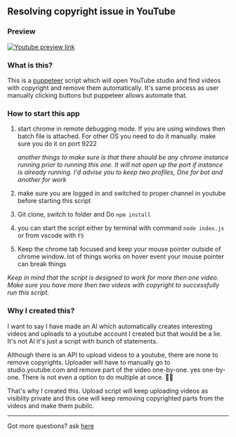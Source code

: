 ## Resolving copyright issue in YouTube

### Preview

[![Youtube preview link](https://user-images.githubusercontent.com/6497827/80703828-2201e880-8b01-11ea-89ad-925ff2d32cdb.png)](https://www.youtube.com/watch?v=7BBrMG7ch5M)

### What is this?

This is a [puppeteer](https://pptr.dev) script which will open YouTube studio and find videos with copyright and remove them automatically. It's same process as user manually clicking buttons but puppeteer allows automate that. 

### How to start this app

1. start chrome in remote debugging mode. If you are using windows then batch file is attached. For other OS you need to do it manually. make sure you do it on port 9222
   
    *another things to make sure is that there should be any chrome instance running prior to running this one. It will not open up the port if instance is already running. I'd advise you to keep two profiles, One for bot and another for work*

1. make sure you are logged in and switched to proper channel in youtube before starting this script
1. Git clone, switch to folder and Do `npm install`
1. you can start the script either by terminal with command `node index.js` or from vscode with `F5`
1. Keep the chrome tab focused and keep your mouse pointer outside of chrome window. lot of things works on hover event your mouse pointer can break things

*Keep in mind that the script is designed to work for more then one video. Make sure you have more then two videos with copyright to successfully run this script.*

### Why I created this?

I want to say I have made an AI which automatically creates interesting videos and uploads to a youtube account I created but that would be a lie. It's not AI it's just a script with bunch of statements. 

Although there is an API to upload videos to a youtube, there are none to remove copyrights. Uploader will have to manually go to studio.youtube.com and remove part of the video one-by-one. yes one-by-one. There is not even a option to do multiple at once. 🤷‍♂️

That's why I created this. Upload script will keep uploading videos as visiblity private and this one will keep removing copyrighted parts from the videos and make them pubilc. 

---

Got more questions? ask [here](https://github.com/vasani-arpit/Youtube-remove-copyright/issues/new)
